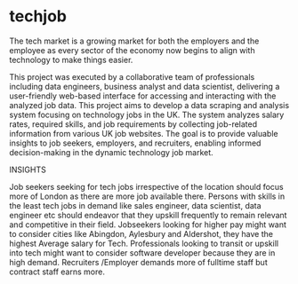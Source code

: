 # techjob
The tech market is a growing market for both the employers and the employee as every sector of the economy now begins to align with technology to make things easier.

This project was executed by a collaborative team of professionals including data engineers, business analyst and data scientist, delivering a user-friendly web-based interface for accessing and interacting with the analyzed job data.
This project aims to develop a data scraping and analysis system focusing on technology jobs in the UK. 
The system analyzes salary rates, required skills, and job requirements by collecting job-related information from various UK job websites. 
The goal is to provide valuable insights to job seekers, employers, and recruiters, enabling informed decision-making in the dynamic technology job market. 

INSIGHTS

Job seekers seeking for tech jobs irrespective of the location should focus more of London as there are more job available there.
Persons with skills in the least tech jobs in demand like sales engineer, data scientist, data engineer etc should endeavor that they upskill frequently to remain relevant and competitive in their field.
Jobseekers looking for higher pay might want to consider cities like Abingdon, Aylesbury and Aldershot, they have the highest Average salary for Tech.
Professionals looking to transit or upskill into tech might want to consider software developer because they are in high demand.
Recruiters /Employer demands more of fulltime staff but contract staff earns more.
